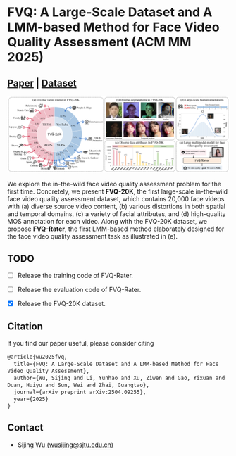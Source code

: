 # FVQ: A Large-Scale Dataset and A LMM-based Method for Face Video Quality Assessment (ACM MM 2025)
## [Paper](https://arxiv.org/pdf/2504.09255?) | [Dataset]()

<img src="assets/teaser.png" /> 

We explore the in-the-wild face video quality assessment problem for the first time. Concretely, we present **FVQ-20K**, the first large-scale in-the-wild face video quality assessment dataset, which contains 20,000 face videos with (a) diverse source video content, (b) various distortions in both spatial and temporal domains, (c) a variety of facial attributes, and (d) high-quality MOS annotation for each video. Along with the FVQ-20K dataset, we propose **FVQ-Rater**, the first LMM-based method elaborately designed for the face video quality assessment task as illustrated in (e).


## TODO
- [ ] Release the training code of FVQ-Rater.
- [ ] Release the evaluation code of FVQ-Rater.
- [x] Release the FVQ-20K dataset.


## Citation
If you find our paper useful, please consider citing
```
@article{wu2025fvq,
  title={FVQ: A Large-Scale Dataset and A LMM-based Method for Face Video Quality Assessment},
  author={Wu, Sijing and Li, Yunhao and Xu, Ziwen and Gao, Yixuan and Duan, Huiyu and Sun, Wei and Zhai, Guangtao},
  journal={arXiv preprint arXiv:2504.09255},
  year={2025}
}
```

## Contact
- Sijing Wu [(wusijing@sjtu.edu.cn)](mailto:wusijing@sjtu.edu.cn)
